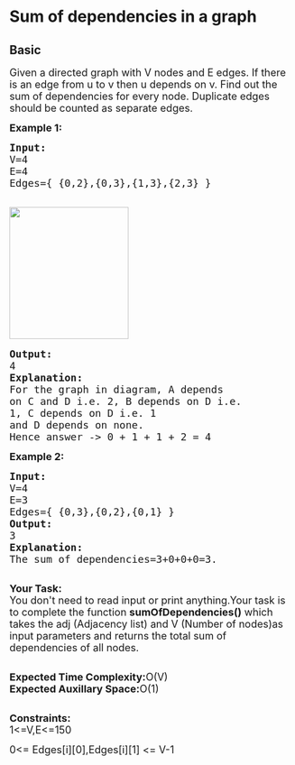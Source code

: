 # Sum of dependencies in a graph
##  Basic 
<div class="problem-statement">
                <p></p><p><span style="font-size:18px">Given a directed graph with V&nbsp;nodes and E edges. If there is an edge from u to v then u depends on v. Find out the sum of dependencies for every node. Duplicate edges should be counted as separate&nbsp;edges.</span></p>

<p><span style="font-size:18px"><strong>Example 1:</strong></span></p>

<pre><span style="font-size:18px"><strong>Input:</strong>
V=4
E=4
Edges={ {0,2},{0,3},{1,3},{2,3} }
</span>

<span style="font-size:18px"><img alt="" src="https://contribute.geeksforgeeks.org/wp-content/uploads/tree-6.png" style="height:234px; width:211px" class="img-responsive"></span>

<span style="font-size:18px"><strong>Output:</strong>
4
<strong>Explanation:</strong>
For the graph in diagram, A depends
on C and D i.e. 2, B depends on D i.e.
1, C depends on D i.e. 1
and D depends on none.
Hence answer -&gt; 0 + 1 + 1 + 2 = 4</span></pre>

<p><span style="font-size:18px"><strong>Example 2:</strong></span></p>

<pre><span style="font-size:18px"><strong>Input:</strong>
V=4
E=3
Edges={ {0,3},{0,2},{0,1} }
<strong>Output:</strong>
3
<strong>Explanation:</strong>
The sum of dependencies=3+0+0+0=3.</span></pre>

<p><br>
<span style="font-size:18px"><strong>Your Task:</strong><br>
You don't need to read input or print anything.Your task is to complete the function <strong>sumOfDependencies()</strong> which takes the adj (Adjacency list) and V (Number of nodes)as input parameters and returns the total sum of dependencies of all nodes.</span></p>

<p><br>
<span style="font-size:18px"><strong>Expected Time Complexity:</strong>O(V)<br>
<strong>Expected Auxillary Space:</strong>O(1)</span></p>

<p><br>
<span style="font-size:18px"><strong>Constraints:</strong><br>
1&lt;=V,E&lt;=150</span></p>

<p><span style="font-size:18px">0&lt;= Edges[i][0],Edges[i][1] &lt;= V-1</span></p>
 <p></p>
            </div>